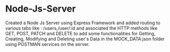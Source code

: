 # Node-Js-Server
Created a Node Js Server using Express Framework and added routing to various tabs like : /users,/user/:id and associated the HTTP methods like GET, POST, PATCH and DELETE to add some functionalities for Getting, Creating, Modifying and Deleting user's Data in the MOCK_DATA.json folder using POSTMAN services on the server.
